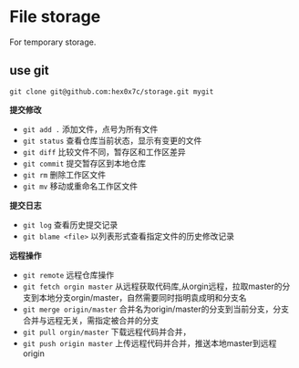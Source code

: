 # File storage

For temporary storage.

## use git

``` git
git clone git@github.com:hex0x7c/storage.git mygit
```

**提交修改**

- `git add .` 添加文件，点号为所有文件
- `git status` 查看仓库当前状态，显示有变更的文件
- `git diff` 比较文件不同，暂存区和工作区差异
- `git commit` 提交暂存区到本地仓库
- `git rm` 删除工作区文件
- `git mv` 移动或重命名工作区文件

**提交日志**

- `git log` 查看历史提交记录
- `git blame <file>` 以列表形式查看指定文件的历史修改记录

**远程操作**

- `git remote` 远程仓库操作
- `git fetch orgin master` 从远程获取代码库,从orgin远程，拉取master的分支到本地分支orgin/master，自然需要同时指明袁成明和分支名
- `git merge origin/master` 合并名为origin/master的分支到当前分支，分支合并与远程无关，需指定被合并的分支
- `git pull orgin/master` 下载远程代码并合并，
- `git push origin master` 上传远程代码并合并，推送本地master到远程origin
